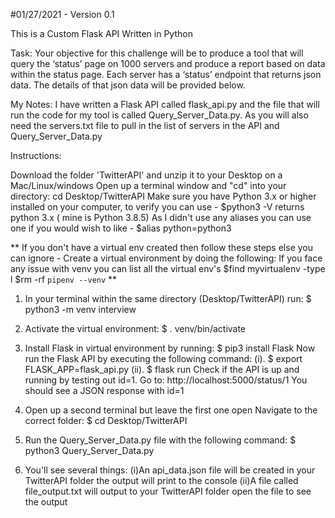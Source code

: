 #01/27/2021 - Version 0.1

This is a Custom Flask API Written in Python


Task: Your objective for this challenge will be to produce a tool that will query the ‘status’ page on 1000 servers and produce a report based on data within the status page. Each server has a ‘status’ endpoint that returns json data. The details of that json data will be provided below.

My Notes: I have written a Flask API called flask_api.py and the file that will run the code for my tool is called Query_Server_Data.py. As you will also need the servers.txt file to pull in the list of servers in the API and Query_Server_Data.py

Instructions:

Download the folder 'TwitterAPI' and unzip it to your Desktop on a Mac/Linux/windows
Open up a terminal window and "cd" into your directory: cd Desktop/TwitterAPI
Make sure you have Python 3.x or higher installed on your computer, to verify you can use - 
$python3 -V 
returns python 3.x ( mine is Python 3.8.5)
As I didn't use any aliases you can use one if you would wish to like - 
$alias python=python3

**
If you don't have a virtual env created then follow these steps else you can ignore - 
Create a virtual environment by doing the following: 
If you face any issue with venv you can list all the virtual env's
$find myvirtualenv -type l 
$rm -rf `pipenv --venv` 
**

1. In your terminal within the same directory (Desktop/TwitterAPI) run: $ python3 -m venv interview 
2. Activate the virtual environment: $ . venv/bin/activate 
3. Install Flask in virtual environment by running: $ pip3 install Flask
Now run the Flask API by executing the following command: 
(i). $ export FLASK_APP=flask_api.py 
(ii). $ flask run
Check if the API is up and running by testing out id=1. Go to: http://localhost:5000/status/1 You should see a JSON response with id=1

4. Open up a second terminal but leave the first one open
Navigate to the correct folder: 
$ cd Desktop/TwitterAPI
5. Run the Query_Server_Data.py file with the following command: 
$ python3 Query_Server_Data.py 
6. You'll see several things:
 (i)An api_data.json file will be created in your TwitterAPI folder
the output will print to the console
 (ii)A file called file_output.txt will output to your TwitterAPI folder
open the file to see the output